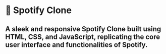 # 🎵 Spotify Clone
## A sleek and responsive Spotify Clone built using HTML, CSS, and JavaScript, replicating the core user interface and functionalities of Spotify.
